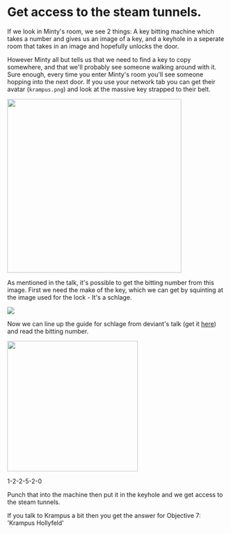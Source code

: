 # Get access to the steam tunnels.

If we look in Minty's room, we see 2 things: A key bitting machine which takes a number and gives us an image of a key, and a keyhole in a seperate room that takes in an image and hopefully unlocks the door.

However Minty all but tells us that we need to find a key to copy somewhere, and that we'll probably see someone walking around with it. Sure enough, every time you enter Minty's room you'll see someone hopping into the next door. If you use your network tab you can get their avatar (`krampus.png`) and look at the massive key strapped to their belt.

<img src="img/krampus.png" height="400" aria-label="Krampus">

As mentioned in the talk, it's possible to get the bitting number from this image. First we need the make of the key, which we can get by squinting at the image used for the lock - It's a schlage.

<img src="img/keyhole.png" aria-label="The keyhole, which has schlage written on it">

Now we can line up the guide for schlage from deviant's talk (get it [here](https://github.com/deviantollam/decoding)) and read the bitting number.

<img src="img/overlayed.png" aria-label="The key overlayed with the guide" height="300">

1-2-2-5-2-0

Punch that into the machine then put it in the keyhole and we get access to the steam tunnels.

If you talk to Krampus a bit then you get the answer for Objective 7: 'Krampus Hollyfeld'